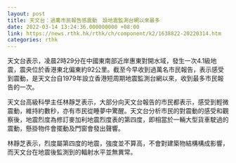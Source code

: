 ```yaml
---
layout: post
title: 天文台：過萬市民報告感震動　設地震監測台網以來最多
date: 2022-03-14 13:24:36.000000000 +08:00
link: https://news.rthk.hk/rthk/ch/component/k2/1638822-20220314.htm
categories: rthk
---
```


天文台表示，凌晨2時29分在中國東南部近岸惠東對開水域，發生一次4.1級地震，震央位於香港東北偏東約92公里。截至今早收到過萬名市民報告，表示感受到震動，是天文台自1979年設立香港短周期地震監測台網以來，收到最多市民報告的一次。

天文台高級科學主任林靜芝表示，大部分向天文台報告的市民都表示，感受到輕微震動，維持約數秒，亦有市民從睡夢中驚醒。天文台分析市民的對震動的感受和觀察後，地震烈度為修訂麥加利地震烈度表的第四度，即相當於一輛大型貨車駛過的震動，懸掛物件會擺動及門窗會發出聲響。

林靜芝表示，烈度屬第四度的地震，強度並不算高，不會對建築物結構構成影響，而天文台在地震後監測到的輻射水平並無異常。
